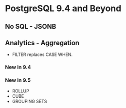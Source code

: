 # PostgreSQL 9.4 and Beyond

## No SQL - JSONB

## Analytics - Aggregation

- FILTER replaces CASE WHEN.

### New in 9.4

### New in 9.5

- ROLLUP
- CUBE
- GROUPING SETS

